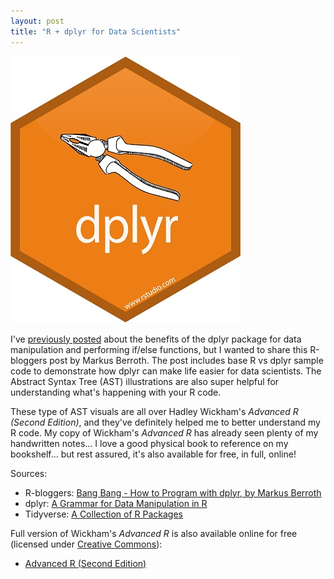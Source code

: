 ```yaml
---
layout: post
title: "R + dplyr for Data Scientists"
---
```


![](https://raw.githubusercontent.com/JavOrraca/Home/gh-pages/assets/img/dplyr.jpg)

I've [previously posted](https://javorraca.github.io/Home/dplyr-for-R.html) about the benefits of the dplyr package for data manipulation and performing if/else functions, but I wanted to share this R-bloggers post by Markus Berroth. The post includes base R vs dplyr sample code to demonstrate how dplyr can make life easier for data scientists. The Abstract Syntax Tree (AST) illustrations are also super helpful for understanding what's happening with your R code.

These type of AST visuals are all over Hadley Wickham's _Advanced R (Second Edition)_, and they've definitely helped me to better understand my R code. My copy of Wickham's _Advanced R_ has already seen plenty of my handwritten notes... I love a good physical book to reference on my bookshelf... but rest assured, it's also available for free, in full, online!

Sources:
* R-bloggers: [Bang Bang - How to Program with dplyr, by Markus Berroth](https://www.r-bloggers.com/bang-bang-how-to-program-with-dplyr/)
* dplyr: [A Grammar for Data Manipulation in R](https://dplyr.tidyverse.org/)
* Tidyverse: [A Collection of R Packages](https://www.tidyverse.org/)

Full version of Wickham's _Advanced R_ is also available online for free (licensed under [Creative Commons](https://creativecommons.org/licenses/by-nc-sa/4.0/)): 
* [Advanced R (Second Edition)](https://adv-r.hadley.nz/)